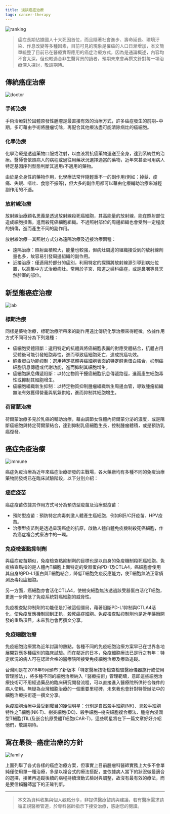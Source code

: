 ```yaml
---
title: 淺談癌症治療
tags: cancer-therapy
---
```


![ranking](https://i.imgur.com/bBDqgFT.jpg)

> 癌症長期佔據國人十大死因首位，而且隨著社會進步、壽命延長、環境汙染、作息改變等多種因素，目前可見的現象是罹癌的人口日漸增加，本文簡單統整了目前已在醫療實際應用的癌症治療方式，因為是通論概述，內容均不會太深，但也較適合非生醫背景的讀者，預期未來會再撰文針對每一項治療深入探討，敬請期待。

## 傳統癌症治療

![doctor](https://i.imgur.com/1qgii12.jpg)

### 手術治療

手術治療對於固體原發性腫瘤是最直接有效的治療方式，許多癌症發生的前期~中期，多可藉由手術將腫瘤切除，再配合其他療法盡可能清除病灶的癌細胞。

### 化學治療

化學治療是透過藥物口服或注射，以血液將抗癌藥物運送至全身，達到系統性的治療。醫師會依照病人的病程或過往用藥狀況選擇適當的藥物，近年來甚至可用病人特定基因序列型態判斷其適用/不適用的藥物。

由於是全身性的藥物作用，化學療法常伴隨輕重不一的副作用(例如：掉髮、痠痛、失眠、嘔吐、食慾不振等)，但大多的副作用都可以藉由化療輔助治療來減輕副作用的不適。

### 放射線治療

放射線治療顧名思義是透過放射線殺死癌細胞，其高能量的放射線，能在照射部位造成細胞損傷，進而殺死癌細胞組織。不過照射部位的周邊組織也會受到一定程度的損傷，進而產生不同的副作用。

放射線治療一其照射方式分為遠隔治療及近接治療兩種：

- 遠隔治療：照射面積較大，能量也較強，但病灶周邊的組織接受到的放射線劑量也多，故容易引發周邊組織的副作用。
- 近接治療：僅適用於部分的癌別，利用特定的探頭將放射線源引導到病灶位置，以高集中方式治療病灶。常用於子宮、陰道之婦科癌症，或是鼻咽等具天然腔室的部位。

## 新型態癌症治療

![lab](https://i.imgur.com/OJYKBm8.jpg)

### 標靶治療

同樣是藥物治療，標靶治療所帶來的副作用遠比傳統化學治療來得輕微。依據作用方式不同可分為下列幾種：

- 癌細胞受體阻斷：選用特定的抗體與將癌細胞表面的對應受體結合，抗體占用受體後可能引發細胞毒性，進而導致癌細胞死亡，達成抗癌功效。
- 酵素蛋白功能抑制：選用特定抗體與癌細胞表面的特定酵素蛋白結合，抑制癌細胞訊息傳遞或代謝功能，進而抑制其細胞增生。
- 癌細胞訊息傳遞阻斷：以特定物質干擾癌細胞訊息傳遞路徑，進而產生細胞毒性或抑制其細胞增生。
- 癌細胞組織新生抑制：以特定物質抑制腫瘤組織新生周邊血管，導致腫瘤組織無法有效獲得營養與氧氣供給，進而抑制其細胞增生。

### 荷爾蒙治療

荷爾蒙治療多見於乳癌的輔助治療，藉由調節女性體內荷爾蒙分泌的濃度，或是阻斷癌細胞與特定荷爾蒙結合，達到抑制乳癌細胞生長，控制腫瘤體積，或是預防乳癌復發。

## 癌症免疫治療

![immune](https://i.imgur.com/lIVdjeB.jpg)

癌症免疫治療為近年來癌症治療研發的主戰場，各大藥廠均有多種不同的免疫治療藥物開發或已在臨床試驗階段，以下分別介紹：

### 癌症疫苗

癌症疫苗依據其作用方式可分為預防型疫苗及治療型疫苗：

- 預防型疫苗：預防特定病毒刺激人體產生癌細胞，例如B肝/C肝疫苗、HPV疫苗。
- 治療型疫苗則是透過呈現癌症的抗原，啟動人體自體免疫機制殺死癌細胞，作為癌症複合式療法中的一環。

### 免疫檢查點抑制劑

與癌症疫苗類似，免疫檢查點抑制劑的目標也是以自身的免疫機制殺死癌細胞。免疫檢查點指的是人體內T細胞上面特定的受器蛋白PD-1及CTLA4，癌細胞會使用其自身的PD-L1蛋白與T細胞結合，降低T細胞免疫反應能力，使T細胞無法正常偵測及毒殺癌細胞。

另一方面，癌細胞亦會活化CTLA4，使樹突細胞無法透過該受器蛋白活化T細胞，更進一步降低了免疫系統對癌細胞的威脅性。

免疫檢查點抑制劑的功能便是打破這個僵局，藉著阻斷PD-L1抑制與CTLA4活化，使免疫反應機制回到正軌，殺死癌症細胞。免疫檢查點抑制劑也是近年藥廠開發的重點項目，未來我也會再撰文分享。

### 免疫細胞治療

免疫細胞治療實為近年討論的熱點，各種不同的免疫細胞治療方案早已在世界各地展開對應多種癌別的臨床試驗。而在鄰近的日本，免疫細胞療法已是行之有年：特定狀況的病人可在認證合格的醫療院所接受免疫細胞治療及療效追蹤。

台灣則是在2018年9月頒布了新版本「特定醫療技術檢查檢驗醫療儀器施行或使用管理辦法」，將多種不同的細胞治療納入「醫療技術」管理範疇，意即這些細胞治療技術可不用經過藥品的臨床研究開發流程，可以直接進入醫療院所供符合條件的病人使用。無疑為台灣細胞治療的一個重要里程碑，未來我也會針對特管辦法中的細胞治療技術逐一撰文分享。

免疫細胞治療中最受到矚目的幾個明星：分別是自然殺手細胞(NK)、具殺手細胞特性之T細胞(NK-T)、樹突細胞(DC)、殺手細胞─樹突細胞複合療法、腫瘤內浸潤型T細胞(TIL)及嵌合抗原受體T細胞(CAR-T)，這些明星將在下一篇文章好好介紹他們，敬請期待。

## 寫在最後─癌症治療的方針

![family](https://i.imgur.com/vOVixzW.jpg)

上面列舉了各式各樣的癌症治療方案，但事實上目前腫瘤科醫師實務上大多不會單純僅使用單一種治療，多是以複合式的療法搭配，並依據病人當下的狀況做最適合的選擇，接著再追蹤後續的病程持續滾動式檢討與調整，故沒有最有效的療法，而是要信賴醫師當下的正確判斷。

---

> 本文為資料收集與個人觀點分享，非提供醫療諮詢與建議，若有醫療需求請循正規醫療管道，於專科醫師指示下接受治療，感謝您的閱讀。
